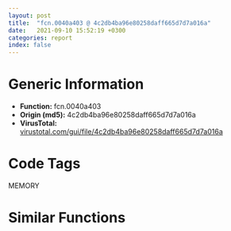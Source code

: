 ```yaml
---
layout: post
title:  "fcn.0040a403 @ 4c2db4ba96e80258daff665d7d7a016a"
date:   2021-09-10 15:52:19 +0300
categories: report
index: false
---
```


# Generic Information
- **Function:** fcn.0040a403
- **Origin (md5):** 4c2db4ba96e80258daff665d7d7a016a
- **VirusTotal:** [virustotal.com/gui/file/4c2db4ba96e80258daff665d7d7a016a][virustotal_ref]

# Code Tags
<span class="tag" id="MEMORY">MEMORY</span>


# Similar Functions
<script type="text/javascript" src="https://www.gstatic.com/charts/loader.js"></script>
<script type="text/javascript">

    google.charts.load('current', {'packages':['corechart']});
    google.charts.setOnLoadCallback(drawChart);

    function drawChart() {
    var data = new google.visualization.DataTable();
        data.addColumn('number', 'X');
        data.addColumn('number', 'Y');
        data.addColumn({type: 'string', role: 'tooltip', 'p': {'html': true}});
        data.addColumn({'type': 'string', 'role': 'style'});
        
        data.addRows([
    [-154.08473205566406, 342.0177307128906, '<b><a href="/report/fcn.0040a403@4c2db4ba96e80258daff665d7d7a016a">fcn.0040a403</a><br>@4c2db4ba96e80258daff665d7d7a016a</b><br><br>push ebp<br>mov ebp esp<br>push dword[ebp+8]<br>push 0<br>call dword[sym.imp.KERNEL32.dll_GetProcessHeap]<br>push eax<br>call dword[sym.imp.KERNEL32.dll_HeapAlloc]<br>pop ebp<br>ret 4<br>', 'point { fill-color: #e0440e; }'],
[-172.71763610839844, 54.980560302734375, '<b><a href="/report/fcn.0040adc9@01be4434cc5f975da87a4b25d209e100">fcn.0040adc9</a><br>@01be4434cc5f975da87a4b25d209e100</b><br><br>push ebp<br>mov ebp esp<br>push dword[ebp+8]<br>call dword[sym.imp.KERNEL32.dll_GetCurrentProcess]<br>push eax<br>call dword[sym.imp.KERNEL32.dll_TerminateProcess]<br>pop ebp<br>ret<br>', 'null'],
[-186.6605224609375, 209.71151733398438, '<b><a href="/report/fcn.0040dafd@3d0ec851566b617e7e4e75da3dd9651c">fcn.0040dafd</a><br>@3d0ec851566b617e7e4e75da3dd9651c</b><br><br>push ebp<br>mov ebp esp<br>push dword[ebp+8]<br>call dword[sym.imp.KERNEL32.dll_GetCurrentProcess]<br>push eax<br>call dword[sym.imp.KERNEL32.dll_TerminateProcess]<br>pop ebp<br>ret<br>', 'null'],
[-134.65647888183594, 132.82400512695312, '<b><a href="/report/fcn.0040e2bd@e69fcfbd512770c44a9d6b90a42edeb0">fcn.0040e2bd</a><br>@e69fcfbd512770c44a9d6b90a42edeb0</b><br><br>push ebp<br>mov ebp esp<br>push dword[ebp+8]<br>call dword[sym.imp.KERNEL32.dll_GetCurrentProcess]<br>push eax<br>call dword[sym.imp.KERNEL32.dll_TerminateProcess]<br>pop ebp<br>ret<br>', 'null'],
[-213.26065063476562, -32.17910385131836, '<b><a href="/report/fcn.0040e394@6e195fbdf6b398dc597c28abc7c7a2ae">fcn.0040e394</a><br>@6e195fbdf6b398dc597c28abc7c7a2ae</b><br><br>push ebp<br>mov ebp esp<br>push dword[ebp+8]<br>call dword[sym.imp.KERNEL32.dll_GetCurrentProcess]<br>push eax<br>call dword[sym.imp.KERNEL32.dll_TerminateProcess]<br>pop ebp<br>ret<br>', 'null'],
[-68.64403533935547, 60.50870132446289, '<b><a href="/report/fcn.0040b838@fec037c981b84fb9df87dac6521840c9">fcn.0040b838</a><br>@fec037c981b84fb9df87dac6521840c9</b><br><br>push ebp<br>mov ebp esp<br>push dword[ebp+8]<br>call dword[sym.imp.KERNEL32.dll_GetCurrentProcess]<br>push eax<br>call dword[sym.imp.KERNEL32.dll_TerminateProcess]<br>pop ebp<br>ret<br>', 'null'],
[-39.3905029296875, 147.3135986328125, '<b><a href="/report/fcn.00654d37@8c848ad89aab40a1738b363a37856125">fcn.00654d37</a><br>@8c848ad89aab40a1738b363a37856125</b><br><br>push ebp<br>mov ebp esp<br>push dword[ebp+8]<br>call dword[sym.imp.KERNEL32.dll_GetCurrentProcess]<br>push eax<br>call dword[sym.imp.KERNEL32.dll_TerminateProcess]<br>pop ebp<br>ret<br>', 'null'],
[-225.9358673095703, 123.61685943603516, '<b><a href="/report/fcn.0042a380@d96761eb00d2d97e2b6f5ffffed0b46a">fcn.0042a380</a><br>@d96761eb00d2d97e2b6f5ffffed0b46a</b><br><br>push ebp<br>mov ebp esp<br>push dword[ebp+8]<br>call dword[sym.imp.KERNEL32.dll_GetCurrentProcess]<br>push eax<br>call dword[sym.imp.KERNEL32.dll_TerminateProcess]<br>pop ebp<br>ret<br>', 'null'],
[-273.1745910644531, 37.606727600097656, '<b><a href="/report/fcn.00410d2e@4643b8f5a3d13e435a65fc553546b71e">fcn.00410d2e</a><br>@4643b8f5a3d13e435a65fc553546b71e</b><br><br>push ebp<br>mov ebp esp<br>push dword[ebp+8]<br>call dword[sym.imp.KERNEL32.dll_GetCurrentProcess]<br>push eax<br>call dword[sym.imp.KERNEL32.dll_TerminateProcess]<br>pop ebp<br>ret<br>', 'null'],
[-279.0850524902344, 205.08889770507812, '<b><a href="/report/fcn.0060a5c5@52d540e8e13e0f0bbb8946b2363a382d">fcn.0060a5c5</a><br>@52d540e8e13e0f0bbb8946b2363a382d</b><br><br>push ebp<br>mov ebp esp<br>push dword[ebp+8]<br>call dword[sym.imp.KERNEL32.dll_GetCurrentProcess]<br>push eax<br>call dword[sym.imp.KERNEL32.dll_TerminateProcess]<br>pop ebp<br>ret<br>', 'null'],
[-323.7028503417969, 115.45346069335938, '<b><a href="/report/fcn.004841a1@912f1d013a0d6151bc7a7cef6da1b2a0">fcn.004841a1</a><br>@912f1d013a0d6151bc7a7cef6da1b2a0</b><br><br>push ebp<br>mov ebp esp<br>push dword[ebp+8]<br>call dword[sym.imp.KERNEL32.dll_GetCurrentProcess]<br>push eax<br>call dword[sym.imp.KERNEL32.dll_TerminateProcess]<br>pop ebp<br>ret<br>', 'null'],
[-94.16265869140625, 224.169677734375, '<b><a href="/report/fcn.004098ee@1fd683a7f72f257d6d6de6e845d6c40a">fcn.004098ee</a><br>@1fd683a7f72f257d6d6de6e845d6c40a</b><br><br>push ebp<br>mov ebp esp<br>push dword[ebp+8]<br>call dword[sym.imp.KERNEL32.dll_GetCurrentProcess]<br>push eax<br>call dword[sym.imp.KERNEL32.dll_TerminateProcess]<br>pop ebp<br>ret<br>', 'null'],
[-113.0313949584961, -19.11418342590332, '<b><a href="/report/fcn.0040958d@f9b80f61ad003ebdee20dab4a0087d2a">fcn.0040958d</a><br>@f9b80f61ad003ebdee20dab4a0087d2a</b><br><br>push ebp<br>mov ebp esp<br>push dword[ebp+8]<br>call dword[sym.imp.KERNEL32.dll_GetCurrentProcess]<br>push eax<br>call dword[sym.imp.KERNEL32.dll_TerminateProcess]<br>pop ebp<br>ret<br>', 'null'],
[-19.74962043762207, -460.6903381347656, '<b><a href="/report/fcn.00605669@52d540e8e13e0f0bbb8946b2363a382d">fcn.00605669</a><br>@52d540e8e13e0f0bbb8946b2363a382d</b><br><br>push ebp<br>mov ebp esp<br>mov eax dword[0x6a07dc]<br>push dword[ebp+8]<br>cmp eax 1<br>jne 0x60568a<br>push 0<br>call dword[sym.imp.KERNEL32.dll_GetProcessHeap]<br>push eax<br>call dword[sym.imp.KERNEL32.dll_HeapFree]<br>jmp 0x605691<br>push eax<br>call dword[sym.imp.KERNEL32.dll_InterlockedPushEntrySList]<br>pop ebp<br>ret 4<br>', 'null'],
[-18.27359962463379, -400.8053894042969, '<b><a href="/report/fcn.0047b626@912f1d013a0d6151bc7a7cef6da1b2a0">fcn.0047b626</a><br>@912f1d013a0d6151bc7a7cef6da1b2a0</b><br><br>push ebp<br>mov ebp esp<br>mov eax dword[0x4bd060]<br>push dword[ebp+8]<br>cmp eax 1<br>jne 0x47b647<br>push 0<br>call dword[sym.imp.KERNEL32.dll_GetProcessHeap]<br>push eax<br>call dword[sym.imp.KERNEL32.dll_HeapFree]<br>jmp 0x47b64e<br>push eax<br>call dword[sym.imp.KERNEL32.dll_InterlockedPushEntrySList]<br>pop ebp<br>ret 4<br>', 'null'],
[317.0024108886719, -33.291927337646484, '<b><a href="/report/fcn.00469b6d@d96761eb00d2d97e2b6f5ffffed0b46a">fcn.00469b6d</a><br>@d96761eb00d2d97e2b6f5ffffed0b46a</b><br><br>push ebp<br>mov ebp esp<br>sub esp 0x208<br>lea eax [ebp-0x208]<br>push eax<br>push 0x104<br>call dword[sym.imp.KERNEL32.dll_GetTempPathW]<br>push dword[ebp+8]<br>lea eax [ebp-0x208]<br>push 0<br>push 0x4ba4f4<br>push eax<br>call dword[sym.imp.KERNEL32.dll_GetTempFileNameW]<br>mov esp ebp<br>pop ebp<br>ret 4<br>', 'null'],
[-231.239990234375, 416.495849609375, '<b><a href="/report/fcn.0040a41c@4c2db4ba96e80258daff665d7d7a016a">fcn.0040a41c</a><br>@4c2db4ba96e80258daff665d7d7a016a</b><br><br>push ebp<br>mov ebp esp<br>cmp dword[ebp+8] 0<br>je 0x40a437<br>push dword[ebp+8]<br>push 0<br>call dword[sym.imp.KERNEL32.dll_GetProcessHeap]<br>push eax<br>call dword[sym.imp.KERNEL32.dll_HeapFree]<br>pop ebp<br>ret 4<br>', 'null'],
[108.91218566894531, -391.6507263183594, '<b><a href="/report/fcn.004618ee@d96761eb00d2d97e2b6f5ffffed0b46a">fcn.004618ee</a><br>@d96761eb00d2d97e2b6f5ffffed0b46a</b><br><br>push ebp<br>mov ebp esp<br>push ecx<br>push esi<br>push edi<br>mov edi ecx<br>xor esi esi<br>lea eax [edi+4]<br>cmp dword[eax] 0<br>je 0x461909<br>inc esi<br>add eax 8<br>cmp esi 0x10<br>jl 0x4618fb<br>cmp esi 0x10<br>jne 0x461912<br>xor eax eax<br>jmp 0x461949<br>lea eax [ebp-4]<br>push eax<br>push dword[ebp+0xc]<br>call dword[sym.imp.USER32.dll_GetWindowThreadProcessId]<br>push dword[ebp-4]<br>push 0<br>push 0x438<br>call dword[sym.imp.KERNEL32.dll_OpenProcess]<br>push 4<br>push 0x1000<br>push dword[ebp+8]<br>mov dword[edi+esi*8] eax<br>push 0<br>push eax<br>call dword[sym.imp.KERNEL32.dll_VirtualAllocEx]<br>mov dword[edi+esi*8+4] eax<br>pop edi<br>pop esi<br>mov esp ebp<br>pop ebp<br>ret 8<br>', 'null'],
[-207.0241241455078, -381.73895263671875, '<b><a href="/report/fcn.004063ac@59b1876779e3211327c1a96e7e2c12c4">fcn.004063ac</a><br>@59b1876779e3211327c1a96e7e2c12c4</b><br><br>push ebp<br>mov ebp esp<br>sub esp 0xb98<br>push ebx<br>push esi<br>push edi<br>push 0xfa0<br>push 0x40<br>call dword[sym.imp.KERNEL32.dll_GlobalAlloc]<br>mov ebx dword[ebp+8]<br>push ebx<br>mov dword[ebp-4] eax<br>call dword[sym.imp.KERNEL32.dll_lstrlenW]<br>mov edi eax<br>lea eax [edi-1]<br>cmp eax 0x103<br>ja 0x406716<br>xor esi esi<br>test edi edi<br>jle 0x40640f<br>lea eax [ebp-0x33c]<br>sub ebx eax<br>lea eax [ebx+esi*2]<br>movzx eax word[ebp+eax-0x33c]<br>push eax<br>call fcn.0040602b<br>mov word[ebp+esi*2-0x33c] ax<br>inc esi<br>pop ecx<br>cmp esi edi<br>jl 0x4063f0<br>xor eax eax<br>mov word[ebp+edi*2-0x33c] ax<br>lea eax [ebp-0x134]<br>push eax<br>mov dword[ebp-0x134] 0x114<br>call dword[sym.imp.KERNEL32.dll_GetVersionExW]<br>test eax eax<br>jne 0x40643e<br>mov eax 0x25e<br>jmp 0x40671b<br>cmp dword[ebp-0x124] 2<br>mov esi dword[sym.imp.KERNEL32.dll_GetProcAddress]<br>je 0x406464<br>cmp dword[ebp-0x124] 1<br>je 0x406585<br>mov eax 0x25f<br>jmp 0x40671b<br>push str.PSAPI.DLL<br>call dword[sym.imp.KERNEL32.dll_LoadLibraryA]<br>mov ebx eax<br>mov dword[ebp-0x10] ebx<br>test ebx ebx<br>jne 0x406482<br>mov eax 0x25d<br>jmp 0x40671b<br>push str.EnumProcesses<br>push ebx<br>call esi<br>push str.EnumProcessModules<br>push ebx<br>mov edi eax<br>call esi<br>push str.GetModuleBaseNameW<br>push ebx<br>mov dword[ebp-8] eax<br>call esi<br>mov dword[ebp-0xc] eax<br>test edi edi<br>je 0x406650<br>cmp dword[ebp-8] 0<br>je 0x406650<br>test eax eax<br>je 0x406650<br>lea eax [ebp-0x14]<br>push eax<br>push 0x3e8<br>push dword[ebp-4]<br>call edi<br>test eax eax<br>jne 0x4064ea<br>mov esi 0x25d<br>push ebx<br>call dword[sym.imp.KERNEL32.dll_FreeLibrary]<br>push dword[ebp-4]<br>call dword[sym.imp.KERNEL32.dll_GlobalFree]<br>mov eax esi<br>jmp 0x40671b<br>mov ebx dword[ebp-0x14]<br>and dword[ebp+8] 0<br>shr ebx 2<br>test ebx ebx<br>je 0x406585<br>push str.Unknown<br>lea eax [ebp-0x770]<br>push eax<br>call dword[sym.imp.KERNEL32.dll_lstrcpyW]<br>mov eax dword[ebp-4]<br>mov ecx dword[ebp+8]<br>push dword[eax+ecx*4]<br>push 0<br>push 0x410<br>call dword[sym.imp.KERNEL32.dll_OpenProcess]<br>mov edi eax<br>test edi edi<br>je 0x40654f<br>lea eax [ebp-0x14]<br>push eax<br>push 4<br>lea eax [ebp-0x1c]<br>push eax<br>push edi<br>call dword[ebp-8]<br>test eax eax<br>je 0x40654f<br>push 0x104<br>lea eax [ebp-0x770]<br>push eax<br>push dword[ebp-0x1c]<br>push edi<br>call dword[ebp-0xc]<br>push edi<br>call dword[sym.imp.KERNEL32.dll_CloseHandle]<br>lea eax [ebp-0x770]<br>push eax<br>call dword[sym.imp.USER32.dll_CharUpperW]<br>lea ecx [ebp-0x33c]<br>push ecx<br>push eax<br>call dword[sym.imp.KERNEL32.dll_lstrcmpW]<br>test eax eax<br>je 0x406645<br>inc dword[ebp+8]<br>cmp dword[ebp+8] ebx<br>jb 0x4064fc<br>push dword[ebp-4]<br>call dword[sym.imp.KERNEL32.dll_GlobalFree]<br>cmp dword[ebp-0x124] 1<br>jne 0x4066dd<br>push str.Kernel32.DLL<br>call dword[sym.imp.KERNEL32.dll_LoadLibraryA]<br>mov edi eax<br>xor ebx ebx<br>mov dword[ebp-0x10] edi<br>cmp edi ebx<br>je 0x406478<br>push str.CreateToolhelp32Snapshot<br>push edi<br>call esi<br>push str.Process32FirstW<br>push edi<br>mov dword[ebp+8] eax<br>call esi<br>push str.Process32NextW<br>push edi<br>mov dword[ebp-8] eax<br>call esi<br>push str.Module32FirstW<br>push edi<br>mov dword[ebp-0xc] eax<br>call esi<br>push str.Module32NextW<br>push edi<br>mov dword[ebp-0x18] eax<br>call esi<br>mov dword[ebp-0x20] eax<br>cmp dword[ebp-0xc] ebx<br>je 0x406710<br>cmp dword[ebp-8] ebx<br>je 0x406710<br>cmp eax ebx<br>je 0x406710<br>cmp dword[ebp-0x18] ebx<br>je 0x406710<br>cmp dword[ebp+8] ebx<br>je 0x406710<br>push ebx<br>push 2<br>call dword[ebp+8]<br>mov dword[ebp-4] eax<br>cmp eax 0xffffffff<br>je 0x406710<br>lea ecx [ebp-0x568]<br>push ecx<br>mov ebx 0x22c<br>push eax<br>mov dword[ebp-0x568] ebx<br>call dword[ebp-8]<br>jmp 0x4066d0<br>mov ebx dword[ebp-0x10]<br>xor esi esi<br>inc esi<br>jmp 0x4064d3<br>push ebx<br>call dword[sym.imp.KERNEL32.dll_FreeLibrary]<br>jmp 0x406478<br>push dword[ebp-0x560]<br>push 8<br>call dword[ebp+8]<br>mov esi eax<br>cmp esi 0xffffffff<br>je 0x4066ea<br>lea eax [ebp-0xb98]<br>push eax<br>push esi<br>mov dword[ebp-0xb98] 0x428<br>call dword[ebp-0x18]<br>jmp 0x4066b2<br>lea eax [ebp-0x33c]<br>push eax<br>lea eax [ebp-0xb78]<br>push eax<br>call dword[sym.imp.KERNEL32.dll_lstrcmpW]<br>test eax eax<br>je 0x406704<br>lea eax [ebp-0xb98]<br>push eax<br>push esi<br>mov dword[ebp-0xb98] 0x428<br>call dword[ebp-0x20]<br>test eax eax<br>jne 0x406685<br>push esi<br>call dword[sym.imp.KERNEL32.dll_CloseHandle]<br>lea eax [ebp-0x568]<br>push eax<br>push dword[ebp-4]<br>mov dword[ebp-0x568] ebx<br>call dword[ebp-0xc]<br>test eax eax<br>jne 0x40665c<br>push dword[ebp-4]<br>call dword[sym.imp.KERNEL32.dll_CloseHandle]<br>push dword[ebp-0x10]<br>call dword[sym.imp.KERNEL32.dll_FreeLibrary]<br>xor eax eax<br>jmp 0x40671b<br>mov esi 0x25d<br>push dword[ebp-4]<br>call dword[sym.imp.KERNEL32.dll_CloseHandle]<br>push edi<br>call dword[sym.imp.KERNEL32.dll_FreeLibrary]<br>jmp 0x4064e3<br>push esi<br>call dword[sym.imp.KERNEL32.dll_CloseHandle]<br>xor esi esi<br>inc esi<br>jmp 0x4066ef<br>push edi<br>jmp 0x406651<br>mov eax 0x278<br>pop edi<br>pop esi<br>pop ebx<br>leave<br>ret 4<br>', 'null'],
[-142.2322540283203, -410.1830139160156, '<b><a href="/report/fcn.004063ac@e7f0482c425f7bc9cd320f60c1cfa28c">fcn.004063ac</a><br>@e7f0482c425f7bc9cd320f60c1cfa28c</b><br><br>push ebp<br>mov ebp esp<br>sub esp 0xb98<br>push ebx<br>push esi<br>push edi<br>push 0xfa0<br>push 0x40<br>call dword[sym.imp.KERNEL32.dll_GlobalAlloc]<br>mov ebx dword[ebp+8]<br>push ebx<br>mov dword[ebp-4] eax<br>call dword[sym.imp.KERNEL32.dll_lstrlenW]<br>mov edi eax<br>lea eax [edi-1]<br>cmp eax 0x103<br>ja 0x406716<br>xor esi esi<br>test edi edi<br>jle 0x40640f<br>lea eax [ebp-0x33c]<br>sub ebx eax<br>lea eax [ebx+esi*2]<br>movzx eax word[ebp+eax-0x33c]<br>push eax<br>call fcn.0040602b<br>mov word[ebp+esi*2-0x33c] ax<br>inc esi<br>pop ecx<br>cmp esi edi<br>jl 0x4063f0<br>xor eax eax<br>mov word[ebp+edi*2-0x33c] ax<br>lea eax [ebp-0x134]<br>push eax<br>mov dword[ebp-0x134] 0x114<br>call dword[sym.imp.KERNEL32.dll_GetVersionExW]<br>test eax eax<br>jne 0x40643e<br>mov eax 0x25e<br>jmp 0x40671b<br>cmp dword[ebp-0x124] 2<br>mov esi dword[sym.imp.KERNEL32.dll_GetProcAddress]<br>je 0x406464<br>cmp dword[ebp-0x124] 1<br>je 0x406585<br>mov eax 0x25f<br>jmp 0x40671b<br>push str.PSAPI.DLL<br>call dword[sym.imp.KERNEL32.dll_LoadLibraryA]<br>mov ebx eax<br>mov dword[ebp-0x10] ebx<br>test ebx ebx<br>jne 0x406482<br>mov eax 0x25d<br>jmp 0x40671b<br>push str.EnumProcesses<br>push ebx<br>call esi<br>push str.EnumProcessModules<br>push ebx<br>mov edi eax<br>call esi<br>push str.GetModuleBaseNameW<br>push ebx<br>mov dword[ebp-8] eax<br>call esi<br>mov dword[ebp-0xc] eax<br>test edi edi<br>je 0x406650<br>cmp dword[ebp-8] 0<br>je 0x406650<br>test eax eax<br>je 0x406650<br>lea eax [ebp-0x14]<br>push eax<br>push 0x3e8<br>push dword[ebp-4]<br>call edi<br>test eax eax<br>jne 0x4064ea<br>mov esi 0x25d<br>push ebx<br>call dword[sym.imp.KERNEL32.dll_FreeLibrary]<br>push dword[ebp-4]<br>call dword[sym.imp.KERNEL32.dll_GlobalFree]<br>mov eax esi<br>jmp 0x40671b<br>mov ebx dword[ebp-0x14]<br>and dword[ebp+8] 0<br>shr ebx 2<br>test ebx ebx<br>je 0x406585<br>push str.Unknown<br>lea eax [ebp-0x770]<br>push eax<br>call dword[sym.imp.KERNEL32.dll_lstrcpyW]<br>mov eax dword[ebp-4]<br>mov ecx dword[ebp+8]<br>push dword[eax+ecx*4]<br>push 0<br>push 0x410<br>call dword[sym.imp.KERNEL32.dll_OpenProcess]<br>mov edi eax<br>test edi edi<br>je 0x40654f<br>lea eax [ebp-0x14]<br>push eax<br>push 4<br>lea eax [ebp-0x1c]<br>push eax<br>push edi<br>call dword[ebp-8]<br>test eax eax<br>je 0x40654f<br>push 0x104<br>lea eax [ebp-0x770]<br>push eax<br>push dword[ebp-0x1c]<br>push edi<br>call dword[ebp-0xc]<br>push edi<br>call dword[sym.imp.KERNEL32.dll_CloseHandle]<br>lea eax [ebp-0x770]<br>push eax<br>call dword[sym.imp.USER32.dll_CharUpperW]<br>lea ecx [ebp-0x33c]<br>push ecx<br>push eax<br>call dword[sym.imp.KERNEL32.dll_lstrcmpW]<br>test eax eax<br>je 0x406645<br>inc dword[ebp+8]<br>cmp dword[ebp+8] ebx<br>jb 0x4064fc<br>push dword[ebp-4]<br>call dword[sym.imp.KERNEL32.dll_GlobalFree]<br>cmp dword[ebp-0x124] 1<br>jne 0x4066dd<br>push str.Kernel32.DLL<br>call dword[sym.imp.KERNEL32.dll_LoadLibraryA]<br>mov edi eax<br>xor ebx ebx<br>mov dword[ebp-0x10] edi<br>cmp edi ebx<br>je 0x406478<br>push str.CreateToolhelp32Snapshot<br>push edi<br>call esi<br>push str.Process32FirstW<br>push edi<br>mov dword[ebp+8] eax<br>call esi<br>push str.Process32NextW<br>push edi<br>mov dword[ebp-8] eax<br>call esi<br>push str.Module32FirstW<br>push edi<br>mov dword[ebp-0xc] eax<br>call esi<br>push str.Module32NextW<br>push edi<br>mov dword[ebp-0x18] eax<br>call esi<br>mov dword[ebp-0x20] eax<br>cmp dword[ebp-0xc] ebx<br>je 0x406710<br>cmp dword[ebp-8] ebx<br>je 0x406710<br>cmp eax ebx<br>je 0x406710<br>cmp dword[ebp-0x18] ebx<br>je 0x406710<br>cmp dword[ebp+8] ebx<br>je 0x406710<br>push ebx<br>push 2<br>call dword[ebp+8]<br>mov dword[ebp-4] eax<br>cmp eax 0xffffffff<br>je 0x406710<br>lea ecx [ebp-0x568]<br>push ecx<br>mov ebx 0x22c<br>push eax<br>mov dword[ebp-0x568] ebx<br>call dword[ebp-8]<br>jmp 0x4066d0<br>mov ebx dword[ebp-0x10]<br>xor esi esi<br>inc esi<br>jmp 0x4064d3<br>push ebx<br>call dword[sym.imp.KERNEL32.dll_FreeLibrary]<br>jmp 0x406478<br>push dword[ebp-0x560]<br>push 8<br>call dword[ebp+8]<br>mov esi eax<br>cmp esi 0xffffffff<br>je 0x4066ea<br>lea eax [ebp-0xb98]<br>push eax<br>push esi<br>mov dword[ebp-0xb98] 0x428<br>call dword[ebp-0x18]<br>jmp 0x4066b2<br>lea eax [ebp-0x33c]<br>push eax<br>lea eax [ebp-0xb78]<br>push eax<br>call dword[sym.imp.KERNEL32.dll_lstrcmpW]<br>test eax eax<br>je 0x406704<br>lea eax [ebp-0xb98]<br>push eax<br>push esi<br>mov dword[ebp-0xb98] 0x428<br>call dword[ebp-0x20]<br>test eax eax<br>jne 0x406685<br>push esi<br>call dword[sym.imp.KERNEL32.dll_CloseHandle]<br>lea eax [ebp-0x568]<br>push eax<br>push dword[ebp-4]<br>mov dword[ebp-0x568] ebx<br>call dword[ebp-0xc]<br>test eax eax<br>jne 0x40665c<br>push dword[ebp-4]<br>call dword[sym.imp.KERNEL32.dll_CloseHandle]<br>push dword[ebp-0x10]<br>call dword[sym.imp.KERNEL32.dll_FreeLibrary]<br>xor eax eax<br>jmp 0x40671b<br>mov esi 0x25d<br>push dword[ebp-4]<br>call dword[sym.imp.KERNEL32.dll_CloseHandle]<br>push edi<br>call dword[sym.imp.KERNEL32.dll_FreeLibrary]<br>jmp 0x4064e3<br>push esi<br>call dword[sym.imp.KERNEL32.dll_CloseHandle]<br>xor esi esi<br>inc esi<br>jmp 0x4066ef<br>push edi<br>jmp 0x406651<br>mov eax 0x278<br>pop edi<br>pop esi<br>pop ebx<br>leave<br>ret 4<br>', 'null'],
[-197.13995361328125, -457.0186462402344, '<b><a href="/report/fcn.00406533@6c8b5339bada4cbd03f0f446da640707">fcn.00406533</a><br>@6c8b5339bada4cbd03f0f446da640707</b><br><br>push ebp<br>mov ebp esp<br>sub esp 0xb98<br>push ebx<br>push esi<br>push edi<br>push 0xfa0<br>push 0x40<br>call dword[sym.imp.KERNEL32.dll_GlobalAlloc]<br>mov ebx dword[ebp+8]<br>push ebx<br>mov dword[ebp-4] eax<br>call dword[sym.imp.KERNEL32.dll_lstrlenW]<br>mov esi eax<br>lea eax [esi-1]<br>cmp eax 0x103<br>ja 0x406893<br>xor edi edi<br>test esi esi<br>jle 0x406596<br>lea eax [ebp-0x33c]<br>sub ebx eax<br>lea eax [ebx+edi*2]<br>movzx eax word[ebp+eax-0x33c]<br>push eax<br>call fcn.004061b1<br>mov word[ebp+edi*2-0x33c] ax<br>inc edi<br>cmp edi esi<br>pop ecx<br>jl 0x406577<br>and word[ebp+esi*2-0x33c] 0<br>lea eax [ebp-0x134]<br>push eax<br>mov dword[ebp-0x134] 0x114<br>call dword[sym.imp.KERNEL32.dll_GetVersionExW]<br>test eax eax<br>jne 0x4065c4<br>mov eax 0x25e<br>jmp 0x406898<br>cmp dword[ebp-0x124] 2<br>mov esi dword[sym.imp.KERNEL32.dll_GetProcAddress]<br>je 0x4065ea<br>cmp dword[ebp-0x124] 1<br>je 0x406702<br>mov eax 0x25f<br>jmp 0x406898<br>push str.PSAPI.DLL<br>call dword[sym.imp.KERNEL32.dll_LoadLibraryA]<br>mov ebx eax<br>test ebx ebx<br>mov dword[ebp-0x10] ebx<br>jne 0x406608<br>mov eax 0x25d<br>jmp 0x406898<br>push str.EnumProcesses<br>push ebx<br>call esi<br>push str.EnumProcessModules<br>push ebx<br>mov edi eax<br>call esi<br>push str.GetModuleBaseNameW<br>push ebx<br>mov dword[ebp+8] eax<br>call esi<br>test edi edi<br>mov dword[ebp-8] eax<br>je 0x4067cd<br>cmp dword[ebp+8] 0<br>je 0x4067cd<br>test eax eax<br>je 0x4067cd<br>lea eax [ebp-0x14]<br>push eax<br>push 0x3e8<br>push dword[ebp-4]<br>call edi<br>test eax eax<br>jne 0x406670<br>mov esi 0x25d<br>push ebx<br>call dword[sym.imp.KERNEL32.dll_FreeLibrary]<br>push dword[ebp-4]<br>call dword[sym.imp.KERNEL32.dll_GlobalFree]<br>mov eax esi<br>jmp 0x406898<br>mov eax dword[ebp-0x14]<br>shr eax 2<br>push 0<br>mov dword[ebp-0xc] eax<br>pop ebx<br>je 0x406702<br>push str.Unknown<br>lea eax [ebp-0x770]<br>push eax<br>call dword[sym.imp.KERNEL32.dll_lstrcpyW]<br>mov eax dword[ebp-4]<br>push dword[eax+ebx*4]<br>push 0<br>push 0x410<br>call dword[sym.imp.KERNEL32.dll_OpenProcess]<br>mov edi eax<br>test edi edi<br>je 0x4066d2<br>lea eax [ebp-0x14]<br>push eax<br>push 4<br>lea eax [ebp-0x1c]<br>push eax<br>push edi<br>call dword[ebp+8]<br>test eax eax<br>je 0x4066d2<br>push 0x104<br>lea eax [ebp-0x770]<br>push eax<br>push dword[ebp-0x1c]<br>push edi<br>call dword[ebp-8]<br>push edi<br>call dword[sym.imp.KERNEL32.dll_CloseHandle]<br>lea eax [ebp-0x770]<br>push eax<br>call dword[sym.imp.USER32.dll_CharUpperW]<br>lea ecx [ebp-0x33c]<br>push ecx<br>push eax<br>call dword[sym.imp.KERNEL32.dll_lstrcmpW]<br>test eax eax<br>je 0x4067c2<br>inc ebx<br>cmp ebx dword[ebp-0xc]<br>jb 0x406682<br>push dword[ebp-4]<br>call dword[sym.imp.KERNEL32.dll_GlobalFree]<br>cmp dword[ebp-0x124] 1<br>jne 0x40685a<br>push str.Kernel32.DLL<br>call dword[sym.imp.KERNEL32.dll_LoadLibraryA]<br>mov edi eax<br>xor ebx ebx<br>cmp edi ebx<br>mov dword[ebp-0x10] edi<br>je 0x4065fe<br>push str.CreateToolhelp32Snapshot<br>push edi<br>call esi<br>push str.Process32FirstW<br>push edi<br>mov dword[ebp+8] eax<br>call esi<br>push str.Process32NextW<br>push edi<br>mov dword[ebp-0x18] eax<br>call esi<br>push str.Module32FirstW<br>push edi<br>mov dword[ebp-8] eax<br>call esi<br>push str.Module32NextW<br>push edi<br>mov dword[ebp-0xc] eax<br>call esi<br>cmp dword[ebp-8] ebx<br>mov dword[ebp-0x20] eax<br>je 0x40688d<br>cmp dword[ebp-0x18] ebx<br>je 0x40688d<br>cmp eax ebx<br>je 0x40688d<br>cmp dword[ebp-0xc] ebx<br>je 0x40688d<br>cmp dword[ebp+8] ebx<br>je 0x40688d<br>push ebx<br>push 2<br>call dword[ebp+8]<br>cmp eax 0xffffffff<br>mov dword[ebp-4] eax<br>je 0x40688d<br>lea ecx [ebp-0x568]<br>push ecx<br>mov ebx 0x22c<br>push eax<br>mov dword[ebp-0x568] ebx<br>call dword[ebp-0x18]<br>jmp 0x40684d<br>mov ebx dword[ebp-0x10]<br>xor esi esi<br>inc esi<br>jmp 0x406659<br>push ebx<br>call dword[sym.imp.KERNEL32.dll_FreeLibrary]<br>jmp 0x4065fe<br>push dword[ebp-0x560]<br>push 8<br>call dword[ebp+8]<br>mov esi eax<br>cmp esi 0xffffffff<br>je 0x406867<br>lea eax [ebp-0xb98]<br>push eax<br>push esi<br>mov dword[ebp-0xb98] 0x428<br>call dword[ebp-0xc]<br>jmp 0x40682f<br>lea eax [ebp-0x33c]<br>push eax<br>lea eax [ebp-0xb78]<br>push eax<br>call dword[sym.imp.KERNEL32.dll_lstrcmpW]<br>test eax eax<br>je 0x406881<br>lea eax [ebp-0xb98]<br>push eax<br>push esi<br>mov dword[ebp-0xb98] 0x428<br>call dword[ebp-0x20]<br>test eax eax<br>jne 0x406802<br>push esi<br>call dword[sym.imp.KERNEL32.dll_CloseHandle]<br>lea eax [ebp-0x568]<br>push eax<br>push dword[ebp-4]<br>mov dword[ebp-0x568] ebx<br>call dword[ebp-8]<br>test eax eax<br>jne 0x4067d9<br>push dword[ebp-4]<br>call dword[sym.imp.KERNEL32.dll_CloseHandle]<br>push dword[ebp-0x10]<br>call dword[sym.imp.KERNEL32.dll_FreeLibrary]<br>xor eax eax<br>jmp 0x406898<br>mov esi 0x25d<br>push dword[ebp-4]<br>call dword[sym.imp.KERNEL32.dll_CloseHandle]<br>push edi<br>call dword[sym.imp.KERNEL32.dll_FreeLibrary]<br>jmp 0x406669<br>push esi<br>call dword[sym.imp.KERNEL32.dll_CloseHandle]<br>xor esi esi<br>inc esi<br>jmp 0x40686c<br>push edi<br>jmp 0x4067ce<br>mov eax 0x278<br>pop edi<br>pop esi<br>pop ebx<br>leave<br>ret 4<br>', 'null'],
[390.8792419433594, 116.89704895019531, '<b><a href="/report/fcn.0043a940@44a756939733df3681808b122b91651f">fcn.0043a940</a><br>@44a756939733df3681808b122b91651f</b><br><br>push ebp<br>mov ebp esp<br>xor eax eax<br>push eax<br>push 4<br>push dword[ebp+0xc]<br>push dword[ebp+8]<br>push eax<br>push eax<br>call dword[sym.imp.KERNEL32.dll_CreateThread]<br>pop ebp<br>ret 8<br>', 'null'],
[432.29156494140625, 52.434776306152344, '<b><a href="/report/fcn.0043a940@b8b9cf6862b0d68d10750002e5baaf97">fcn.0043a940</a><br>@b8b9cf6862b0d68d10750002e5baaf97</b><br><br>push ebp<br>mov ebp esp<br>xor eax eax<br>push eax<br>push 4<br>push dword[ebp+0xc]<br>push dword[ebp+8]<br>push eax<br>push eax<br>call dword[sym.imp.KERNEL32.dll_CreateThread]<br>pop ebp<br>ret 8<br>', 'null'],
[464.59930419921875, 148.77365112304688, '<b><a href="/report/fcn.0043a940@3aa98225e51cbcae2d334c8b6b4ed9fd">fcn.0043a940</a><br>@3aa98225e51cbcae2d334c8b6b4ed9fd</b><br><br>push ebp<br>mov ebp esp<br>xor eax eax<br>push eax<br>push 4<br>push dword[ebp+0xc]<br>push dword[ebp+8]<br>push eax<br>push eax<br>call dword[sym.imp.KERNEL32.dll_CreateThread]<br>pop ebp<br>ret 8<br>', 'null'],
[499.21710205078125, 14.70042896270752, '<b><a href="/report/fcn.0043a940@3d7f25d788af3e7f7707a736ac852465">fcn.0043a940</a><br>@3d7f25d788af3e7f7707a736ac852465</b><br><br>push ebp<br>mov ebp esp<br>xor eax eax<br>push eax<br>push 4<br>push dword[ebp+0xc]<br>push dword[ebp+8]<br>push eax<br>push eax<br>call dword[sym.imp.KERNEL32.dll_CreateThread]<br>pop ebp<br>ret 8<br>', 'null'],
[518.83642578125, 93.33111572265625, '<b><a href="/report/fcn.0043a940@9571c7458fae91969aaed3955e433f49">fcn.0043a940</a><br>@9571c7458fae91969aaed3955e433f49</b><br><br>push ebp<br>mov ebp esp<br>xor eax eax<br>push eax<br>push 4<br>push dword[ebp+0xc]<br>push dword[ebp+8]<br>push eax<br>push eax<br>call dword[sym.imp.KERNEL32.dll_CreateThread]<br>pop ebp<br>ret 8<br>', 'null'],
[68.87187957763672, -291.3186340332031, '<b><a href="/report/fcn.0041ec43@59aef7c08025d70f84c85db2092fc99e">fcn.0041ec43</a><br>@59aef7c08025d70f84c85db2092fc99e</b><br><br>push ebp<br>mov ebp esp<br>sub esp 0x44<br>mov eax dword[0x433138]<br>push ebx<br>push esi<br>mov esi dword[sym.imp.GDI32.dll_GetStockObject]<br>push edi<br>push 0xa<br>pop ebx<br>push 0x11<br>mov dword[ebp-4] eax<br>mov dword[ebp-0x44] ecx<br>mov edi str.System<br>call esi<br>test eax eax<br>jne 0x41ec75<br>push 0xd<br>call esi<br>test eax eax<br>je 0x41ecbc<br>lea ecx [ebp-0x40]<br>push ecx<br>push 0x3c<br>push eax<br>call dword[sym.imp.GDI32.dll_GetObjectA]<br>test eax eax<br>je 0x41ecbc<br>push 0<br>lea edi [ebp-0x24]<br>call dword[sym.imp.USER32.dll_GetDC]<br>cmp dword[ebp-0x40] 0<br>mov esi eax<br>jge 0x41ec9c<br>neg dword[ebp-0x40]<br>push 0x5a<br>push esi<br>call dword[sym.imp.GDI32.dll_GetDeviceCaps]<br>push eax<br>push 0x48<br>push dword[ebp-0x40]<br>call dword[sym.imp.KERNEL32.dll_MulDiv]<br>push esi<br>push 0<br>mov ebx eax<br>call dword[sym.imp.USER32.dll_ReleaseDC]<br>cmp word[ebp+8] 0<br>jne 0x41ecc6<br>mov dword[ebp+8] ebx<br>push dword[ebp+8]<br>mov ecx dword[ebp-0x44]<br>push edi<br>call fcn.0041eb0b<br>mov ecx dword[ebp-4]<br>pop edi<br>pop esi<br>pop ebx<br>call fcn.0040d1cb<br>leave<br>ret 4<br>', 'null'],
[10.116762161254883, -260.0655212402344, '<b><a href="/report/fcn.010016b4@7be42d186738ec1816397d616de2cb9d">fcn.010016b4</a><br>@7be42d186738ec1816397d616de2cb9d</b><br><br>mov edi edi<br>push ebp<br>mov ebp esp<br>sub esp 0x18<br>mov eax dword[0x100b2d0]<br>push ebx<br>xor ebx ebx<br>push esi<br>mov esi dword[ebp+8]<br>push 0x1001264<br>mov dword[ebp-4] eax<br>mov dword[ebp-0x10] ebx<br>mov byte[ebp-0xc] bl<br>mov byte[ebp-0xb] bl<br>mov byte[ebp-0xa] bl<br>mov byte[ebp-9] bl<br>mov byte[ebp-8] bl<br>mov byte[ebp-7] 5<br>call dword[sym.imp.KERNEL32.dll_LoadLibraryA]<br>cmp eax ebx<br>mov dword[ebp-0x18] eax<br>je 0x100174a<br>push edi<br>push 0x100124c<br>push eax<br>call dword[sym.imp.KERNEL32.dll_GetProcAddress]<br>mov edi eax<br>cmp edi ebx<br>je 0x1001740<br>lea eax [ebp-0x14]<br>push eax<br>push ebx<br>push ebx<br>push ebx<br>push ebx<br>push ebx<br>push ebx<br>push 0x220<br>push 0x20<br>push 2<br>lea eax [ebp-0xc]<br>push eax<br>mov dword[ebp-0x10] 1<br>mov dword[esi] ebx<br>call dword[sym.imp.ADVAPI32.dll_AllocateAndInitializeSid]<br>test eax eax<br>je 0x1001740<br>push esi<br>push dword[ebp-0x14]<br>push ebx<br>call edi<br>push dword[ebp-0x14]<br>call dword[sym.imp.ADVAPI32.dll_FreeSid]<br>push dword[ebp-0x18]<br>call dword[sym.imp.KERNEL32.dll_FreeLibrary]<br>pop edi<br>mov ecx dword[ebp-4]<br>mov eax dword[ebp-0x10]<br>pop esi<br>pop ebx<br>call fcn.010064de<br>leave<br>ret 4<br>', 'null'],
[141.19961547851562, 120.02623748779297, '<b><a href="/report/fcn.00469b2c@d96761eb00d2d97e2b6f5ffffed0b46a">fcn.00469b2c</a><br>@d96761eb00d2d97e2b6f5ffffed0b46a</b><br><br>push ebp<br>mov ebp esp<br>push esi<br>push 0<br>push 0x80<br>push 3<br>push 0<br>push 1<br>push 0x40000000<br>push dword[ebp+8]<br>call dword[sym.imp.KERNEL32.dll_CreateFileW]<br>mov esi eax<br>cmp esi 0xffffffff<br>je 0x469b68<br>push dword[ebp+0x10]<br>push 0<br>push dword[ebp+0xc]<br>push esi<br>call dword[sym.imp.KERNEL32.dll_SetFileTime]<br>push esi<br>call dword[sym.imp.KERNEL32.dll_CloseHandle]<br>pop esi<br>pop ebp<br>ret 0xc<br>', 'null'],
[-74.3187484741211, -294.41168212890625, '<b><a href="/report/fcn.00554a97@c60344b51fa39a329b92557d24ff7670">fcn.00554a97</a><br>@c60344b51fa39a329b92557d24ff7670</b><br><br>mov edi edi<br>push ebp<br>mov ebp esp<br>mov eax dword[ebp+0x10]<br>push esi<br>mov esi ecx<br>cmp eax 0xffffffff<br>jne 0x554ab7<br>xor eax eax<br>cmp dword[ebp+8] eax<br>je 0x554ab7<br>push dword[ebp+8]<br>call dword[sym.imp.KERNEL32.dll_lstrlenW]<br>push dword[ebp+0xc]<br>push eax<br>push dword[ebp+8]<br>push dword[esi+0x14]<br>call dword[sym.imp.WININET.dll_HttpAddRequestHeadersW]<br>pop esi<br>pop ebp<br>ret 0xc<br>', 'null'],
[-303.30487060546875, 393.24078369140625, '<b><a href="/report/fcn.0043a90f@9571c7458fae91969aaed3955e433f49">fcn.0043a90f</a><br>@9571c7458fae91969aaed3955e433f49</b><br><br>push ebp<br>mov ebp esp<br>push 3<br>push 0<br>push dword[ebp+8]<br>call dword[sym.imp.KERNEL32.dll_LoadLibraryExW]<br>pop ebp<br>ret 4<br>', 'null'],

        ]);

    var options = {
        title: 'Similarity Plot',
        legend: 'none',
        colors: ['#dedbd9', '#e6693e', '#ec8f6e', '#f3b49f', '#f6c7b6'],
        tooltip: {isHtml: true, trigger: 'both'},
        explorer: {
        actions: ["dragToZoom", "rightClickToReset"],
        },
        chartArea: {
        width: '80%',
        height: '80%'
        },
        width: '100%',
        height: '100%'
    };

    var chart = new google.visualization.ScatterChart(document.getElementById('chart_div'));

    chart.draw(data, options);
    }
    
</script>

<div id="chart_div" style="width: 100%px; height: 100%;"></div>

# Disassembled Code
{% highlight nasm %}

push ebp
mov ebp esp
push dword[ebp+8]
push 0
call dword[sym.imp.KERNEL32.dll_GetProcessHeap]
push eax
call dword[sym.imp.KERNEL32.dll_HeapAlloc]
pop ebp
ret 4

{% endhighlight %}

[virustotal_ref]: https://www.virustotal.com/gui/file/4c2db4ba96e80258daff665d7d7a016a